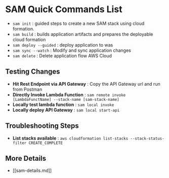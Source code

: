 # SAM Quick Commands List
- `sam init` : guided steps to create a new SAM stack using cloud formation.
- `sam build` : builds application artifacts and prepares the deployable cloud formation
- `sam deploy --guided` : deploy application to was
- `sam sync --watch` : Modify and sync application changes
- `sam delete` : Delete application flow AWS Cloud


## Testing Changes
- **Hit Rest Endpoint via API Gateway** : Copy the API Gateway url and run from Postman
- **Directly Invoke Lambda Function** : `sam remote invoke [LambdaFunctName] --stack-name [sam-stack-name]`
- **Locally test lambda function** : `sam local invoke`
- **Locally deploy API Gateway** : `sam local start-api`

## Troubleshooting Steps
- **List stacks available** : `aws cloudformation list-stacks --stack-status-filter CREATE_COMPLETE`

## More Details
- [[sam-details.md]]
